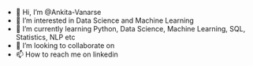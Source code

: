 - 👋 Hi, I’m @Ankita-Vanarse
- 👀 I’m interested in Data Science and Machine Learning
- 🌱 I’m currently learning Python, Data Science, Machine Learning, SQL, Statistics, NLP etc
- 💞️ I’m looking to collaborate on 
- 📫 How to reach me on linkedin

<!---
Ankita-Vanarse/Ankita-Vanarse is a ✨ special ✨ repository because its `README.md` (this file) appears on your GitHub profile.
You can click the Preview link to take a look at your changes.
--->
